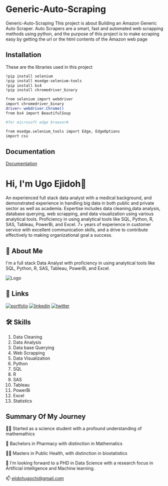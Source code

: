 
# Generic-Auto-Scraping

Generic-Auto-Scraping
This project is about Building an Amazon Generic Auto Scraper. Auto Scrapers are a smart, fast and automated web scrapping methods using python, and the purpose of this project is to make scraping easy by getting the url or the html contents of the Amazon web page
## Installation

These are the libraries used in this project

```bash
!pip install selenium
!pip install msedge-selenium-tools 
!pip install bs4
!pip install chromedriver_binary 

from selenium import webdriver
import chromedriver_binary
driver= webdriver.Chrome()
from bs4 import BeautifulSoup

#for microsoft edge browser#

from msedge.selenium_tools import Edge, EdgeOptions 
import csv
```
    
## Documentation

[Documentation](https://linktodocumentation)


# Hi, I'm Ugo Ejidoh👋
An experienced full stack data analyst with a medical background, and demonstrated experience in handling big data in both public and private sector as well as academia. Expertise includes data cleaning,data analysis, database querying, web scrapping, and data visualization using various analytical tools. Proficiency in using analytical tools like SQL, Python, R, SAS, Tableau, PowerBi, and Excel. 
7+ years of experience in customer service with excellent communication skills, and a drive to contribute effectively to making organizational goal a success.
## 🚀 About Me
I'm a full stack Data Analyst with proficiency in using analytical tools like SQL, Python, R, SAS, Tableau, PowerBi, and Excel.


![Logo](https://github-readme-stats.vercel.app/api?username=eugochi&&show_icons=true&title_color=ffffff&icon_color=bb2acf&text_color=daf7dc&bg_color=151515)


## 🔗 Links
[![portfolio](https://img.shields.io/badge/my_portfolio-000?style=for-the-badge&logo=ko-fi&logoColor=white)](https://katherineoelsner.com/)
[![linkedin](https://img.shields.io/badge/linkedin-0A66C2?style=for-the-badge&logo=linkedin&logoColor=white)](https://www.linkedin.com/in/ugo-ejidoh-085494178/)
[![twitter](https://img.shields.io/badge/twitter-1DA1F2?style=for-the-badge&logo=twitter&logoColor=white)](https://twitter.com/)



## 🛠 Skills
1. Data Cleaning
2. Data Analysis
3. Data base Querying
4. Web Scrapping
5. Data Visualization
6. Python
7. SQL
8. R
9. SAS
10. Tableau
11. PowerBi 
12. Excel
13. Statistics


## Summary Of My Journey
👩‍💻 Started as a science student with a profound understanding of mathemathics 

🧠 Bachelors in Pharmacy with distinction in Mathematics

👯‍♀️ Masters in Public Health, with distinction in biostatistics

🤔 I'm looking forward to a PHD in Data Science with a research focus in Artificial intelligence and Machine learning.

📫 ejidohugochi@gmail.com

